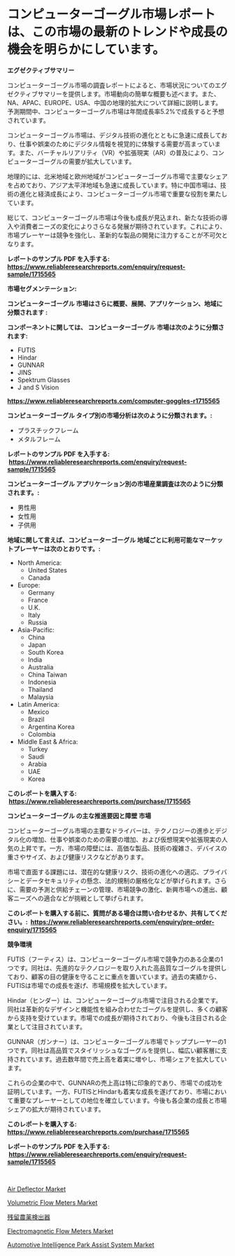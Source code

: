 <p><h1>コンピューターゴーグル市場レポートは、この市場の最新のトレンドや成長の機会を明らかにしています。</h1></p><p><strong>エグゼクティブサマリー</strong></p>
<p><p>コンピューターゴーグル市場の調査レポートによると、市場状況についてのエグゼクティブサマリーを提供します。市場動向の簡単な概要も述べます。また、NA、APAC、EUROPE、USA、中国の地理的拡大について詳細に説明します。予測期間中、コンピューターゴーグル市場は年間成長率5.2%で成長すると予想されています。</p><p>コンピューターゴーグル市場は、デジタル技術の進化とともに急速に成長しており、仕事や娯楽のためにデジタル情報を視覚的に体験する需要が高まっています。また、バーチャルリアリティ（VR）や拡張現実（AR）の普及により、コンピューターゴーグルの需要が拡大しています。</p><p>地理的には、北米地域と欧州地域がコンピューターゴーグル市場で主要なシェアを占めており、アジア太平洋地域も急速に成長しています。特に中国市場は、技術の進化と経済成長により、コンピューターゴーグル市場で重要な役割を果たしています。</p><p>総じて、コンピューターゴーグル市場は今後も成長が見込まれ、新たな技術の導入や消費者ニーズの変化によりさらなる発展が期待されています。これにより、市場プレーヤーは競争を強化し、革新的な製品の開発に注力することが不可欠となります。</p></p>
<p><strong>レポートのサンプル PDF を入手する: <a href="https://www.reliableresearchreports.com/enquiry/request-sample/1715565">https://www.reliableresearchreports.com/enquiry/request-sample/1715565</a></strong></p>
<p><strong>市場セグメンテーション:</strong></p>
<p><strong> コンピューターゴーグル 市場はさらに概要、展開、アプリケーション、地域に分類されます :</strong></p>
<p><strong>コンポーネントに関しては、 コンピューターゴーグル 市場は次のように分類されます: &nbsp;</strong></p>
<p><ul><li>FUTIS</li><li>Hindar</li><li>GUNNAR</li><li>JINS</li><li>Spektrum Glasses</li><li>J and S Vision</li></ul></p>
<p><strong><a href="https://www.reliableresearchreports.com/computer-goggles-r1715565">https://www.reliableresearchreports.com/computer-goggles-r1715565</a></strong></p>
<p><strong> コンピューターゴーグル タイプ別の市場分析は次のように分類されます。:</strong></p>
<p><ul><li>プラスチックフレーム</li><li>メタルフレーム</li></ul></p>
<p><strong>レポートのサンプル PDF を入手する: &nbsp;<a href="https://www.reliableresearchreports.com/enquiry/request-sample/1715565">https://www.reliableresearchreports.com/enquiry/request-sample/1715565</a></strong></p>
<p><strong> コンピューターゴーグル アプリケーション別の市場産業調査は次のように分類されます。:</strong></p>
<p><ul><li>男性用</li><li>女性用</li><li>子供用</li></ul></p>
<p><strong>地域に関して言えば、コンピューターゴーグル 地域ごとに利用可能なマーケットプレーヤーは次のとおりです。:</strong></p>
<p><ul>
    <li>
        North America:
        <ul>
            <li>United States</li>
            <li>Canada</li>
        </ul>
    </li>
    <li>
        Europe:
        <ul>
            <li>Germany</li>
            <li>France</li>
            <li>U.K.</li>
            <li>Italy</li>
            <li>Russia</li>
        </ul>
    </li>
    <li>
        Asia-Pacific:
        <ul>
            <li>China</li>
            <li>Japan</li>
            <li>South Korea</li>
            <li>India</li>
            <li>Australia</li>
            <li>China Taiwan</li>
            <li>Indonesia</li>
            <li>Thailand</li>
            <li>Malaysia</li>
        </ul>
    </li>
    <li>
        Latin America:
        <ul>
            <li>Mexico</li>
            <li>Brazil</li>
            <li>Argentina Korea</li>
            <li>Colombia</li>
        </ul>
    </li>
    <li>
        Middle East & Africa:
        <ul>
            <li>Turkey</li>
            <li>Saudi</li>
            <li>Arabia</li>
            <li>UAE</li>
            <li>Korea</li>
        </ul>
    </li>
    </ul></p>
<p><strong>このレポートを購入する: &nbsp;<a href="https://www.reliableresearchreports.com/purchase/1715565">https://www.reliableresearchreports.com/purchase/1715565</a></strong></p>
<p><strong>コンピューターゴーグル の主な推進要因と障壁 市場</strong></p>
<p><p>コンピューターゴーグル市場の主要なドライバーは、テクノロジーの進歩とデジタル化の増加、仕事や娯楽のための需要の増加、および仮想現実や拡張現実の人気の上昇です。一方、市場の障壁には、高価な製品、技術の複雑さ、デバイスの重さやサイズ、および健康リスクなどがあります。</p><p>市場で直面する課題には、潜在的な健康リスク、技術の進化への適応、プライバシーとデータセキュリティの懸念、法的規制の厳格化などが挙げられます。さらに、需要の予測と供給チェーンの管理、市場競争の激化、新興市場への進出、顧客ニーズへの適合などが挑戦として挙げられます。</p></p>
<p><strong>このレポートを購入する前に、質問がある場合は問い合わせるか、共有してください。:&nbsp; <a href="https://www.reliableresearchreports.com/enquiry/pre-order-enquiry/1715565">https://www.reliableresearchreports.com/enquiry/pre-order-enquiry/1715565</a></strong></p>
<p><strong>競争環境</strong></p>
<p><p>FUTIS（フーティス）は、コンピューターゴーグル市場で競争力のある企業の1つです。同社は、先進的なテクノロジーを取り入れた高品質なゴーグルを提供しており、顧客の目の健康を守ることに重点を置いています。過去の実績から、FUTISは市場での成長を遂げ、市場規模を拡大しています。</p><p>Hindar（ヒンダー）は、コンピューターゴーグル市場で注目される企業です。同社は革新的なデザインと機能性を組み合わせたゴーグルを提供し、多くの顧客から支持を受けています。市場での成長が期待されており、今後も注目される企業として注目されています。</p><p>GUNNAR（ガンナー）は、コンピューターゴーグル市場でトッププレーヤーの1つです。同社は高品質でスタイリッシュなゴーグルを提供し、幅広い顧客層に支持されています。過去数年間で売上高を着実に増やし、市場シェアを拡大しています。</p><p>これらの企業の中で、GUNNARの売上高は特に印象的であり、市場での成功を証明しています。一方、FUTISとHindarも着実な成長を遂げており、市場において重要なプレーヤーとしての地位を確立しています。今後も各企業の成長と市場シェアの拡大が期待されています。</p></p>
<p><strong>このレポートを購入する: &nbsp; <a href="https://www.reliableresearchreports.com/purchase/1715565">https://www.reliableresearchreports.com/purchase/1715565</a></strong></p>
<p><strong>レポートのサンプル PDF を入手する: &nbsp;<a href="https://www.reliableresearchreports.com/enquiry/request-sample/1715565">https://www.reliableresearchreports.com/enquiry/request-sample/1715565</a></strong><strong></strong></p>
<p>&nbsp;</p>
<p><p><a href="https://www.linkedin.com/pulse/air-deflector-market-furnish-information-size-share-tbeqe?trackingId=Wq%2F4U1PCwkfn0mC7FgYwPA%3D%3D">Air Deflector Market</a></p><p><a href="https://github.com/dimitrishawkinswaynenp91rgz/Market-Research-Report-List-2/blob/main/volumetric-flow-meters-market.md">Volumetric Flow Meters Market</a></p><p><a href="https://github.com/one-cool-chick/Market-Research-Report-List-1/blob/main/756126322120.md">残留農薬検出器</a></p><p><a href="https://github.com/changoleonlaverguenzanoexiste/Market-Research-Report-List-2/blob/main/electromagnetic-flow-meters-market.md">Electromagnetic Flow Meters Market</a></p><p><a href="https://www.linkedin.com/pulse/automotive-intelligence-park-assist-system-market-share-wol2e?trackingId=qBJWHmsSheaH2uMvbANs3A%3D%3D">Automotive Intelligence Park Assist System Market</a></p></p>